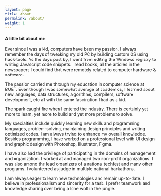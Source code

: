 ```yaml
---
layout: page
title: About
permalink: /about/
weight: 1
---
```


#### **A little bit about me**
Ever since I was a kid, computers have been my passion. I always remember the days of tweaking my old  PC by building custom OS using hack-tools. As the days past by, I went from editing the Windows registry to writing Javascript code snippets. I read books, all the articles in the newspapers I could find that were remotely related to computer hardware & software.

The passion carried me through my education in computer science at BUET. Even though I was somewhat average at academics, I learned about new languages, data structures, algorithms, compilers, software development, etc all with the same fascination I had as a kid.

The spark caught fire when I entered the industry. There is certainly yet more to learn, yet more to build and yet more problems to solve.

My specialties include quickly learning new skills and programming languages, problem-solving, maintaining design principles and writing optimized codes. 
I am always trying to enhance my overall knowledge. Besides programming, I have worked on a professional level with UI design and graphic design with Photoshop, Illustrator, Figma.

I have also had the privilege of participating in the domains of management and organization. I worked at and managed two non-profit organizations. I was also among the lead organizers of a national techfest and many other programs. I volunteered as judge in multiple national hackathons.

I am always eager to learn new technologies and remain up-to-date. I believe in professionalism and sincerity for a task. I prefer teamwork and knowledge sharing over being a lone wolf in the jungle.

<!-- <h6 style="color: #fff">
    📃 <a href="https://drive.google.com/open?id=1VaLFWxw76L5tQ-dMLTVog0GxQH-FU8Og" target="_blank">
    Here is my resume</a> 
</h6> -->
